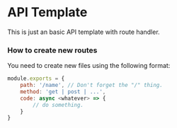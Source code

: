 # API Template
This is just an basic API template with route handler.

### How to create new routes
You need to create new files using the following format:
```javascript
module.exports = {
    path: '/name', // Don't forget the "/" thing.
    method: 'get | post | ...',
    code: async <whatever> => {
        // do something.
    }
}
```